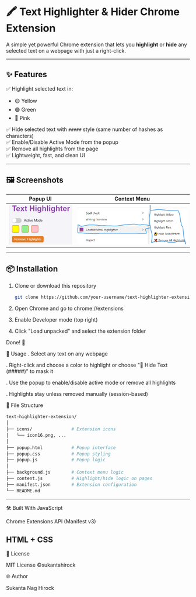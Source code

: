 # 🖍️ Text Highlighter & Hider Chrome Extension

A simple yet powerful Chrome extension that lets you **highlight** or **hide** any selected text on a webpage with just a right-click.

---

## ✨ Features

✅ Highlight selected text in:
- 🟡 Yellow  
- 🟢 Green  
- 🌸 Pink  

✅ Hide selected text with `#####` style (same number of hashes as characters)  
✅ Enable/Disable Active Mode from the popup  
✅ Remove all highlights from the page  
✅ Lightweight, fast, and clean UI  

---

## 🖼️ Screenshots

| Popup UI | Context Menu |
|----------|--------------|
| ![popup](./screenshots/s1.png) | ![context](./screenshots/s2.png) |

---

## 📦 Installation

1. Clone or download this repository  
   ```bash
   git clone https://github.com/your-username/text-highlighter-extension.git

2. Open Chrome and go to chrome://extensions

3. Enable Developer mode (top right)

4. Click "Load unpacked" and select the extension folder

Done! 🎉

🧠 Usage
. Select any text on any webpage

. Right-click and choose a color to highlight or choose "🔐 Hide Text (#####)" to mask it

. Use the popup to enable/disable active mode or remove all highlights

. Highlights stay unless removed manually (session-based)

📁 File Structure
```bash
text-highlighter-extension/
│
├── icons/               # Extension icons
│   └── icon16.png, ...
│
├── popup.html           # Popup interface
├── popup.css            # Popup styling
├── popup.js             # Popup logic
│
├── background.js        # Context menu logic
├── content.js           # Highlight/hide logic on pages
├── manifest.json        # Extension configuration
└── README.md
```
---
🛠️ Built With
JavaScript

Chrome Extensions API (Manifest v3)

HTML + CSS
---
📜 License

MIT License ©sukantahirock

🌐 Author

Sukanta Nag Hirock
